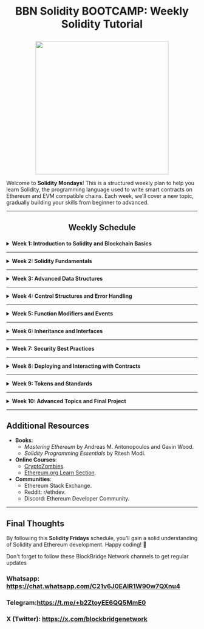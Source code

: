 # <div align="center"><p style="text-align: center;"><strong>BBN Solidity BOOTCAMP: Weekly Solidity Tutorial</strong></p></div>

<div align="center" ><img width="350px" src="https://github.com/eben619/Zero-To-Dapp-Workshop/blob/main/ethAccraHero.png](https://github.com/Blockbridge-Network/BBN-Solidity-Bootcamp/blob/main/7a6f182a-0a62-481e-bf8d-0f8264e2a310.jpeg"></div>

Welcome to **Solidity Mondays**! This is a structured weekly plan to help you learn Solidity, the programming language used to write smart contracts on Ethereum and EVM compatible chains. Each week, we’ll cover a new topic, gradually building your skills from beginner to advanced.

---

## <div align="center"><p style="text-align: center;"><strong>Weekly Schedule</strong></p></div>

<details>
<summary><strong>Week 1: Introduction to Solidity and Blockchain Basics</strong></summary>

### Topics Covered:
- Evolution of the Web: Web1, Web2, and Web3
- Overview of blockchain and Ethereum.
- Smart contracts: What they are and why they matter.
- Setting up your development environment (Remix IDE, MetaMask, and Node.js).


<h1>📌 Introduction to Blockchain: From Web1 to Solidity on Ethereum</h1>

<h2>🚀 Lesson Overview</h2>
<p>This lesson covers the evolution of the web (Web1, Web2, Web3), blockchain fundamentals, wallets, Ethereum smart contracts, and Solidity programming.</p>

<hr>

<h2>1️⃣ Evolution of the Web: Web1, Web2, and Web3</h2>

<h3>🌐 Web1: The Static Web (1990s - early 2000s)</h3>
<ul>
    <li>Read-only web where users could only consume content.</li>
    <li>Static websites with minimal interaction.</li>
    <li><strong>Examples:</strong> Yahoo, early blogs, and company websites.</li>
</ul>

<h3>🌍 Web2: The Interactive Web (Mid-2000s - Present)</h3>
<ul>
    <li>Read and write capabilities, allowing user-generated content.</li>
    <li>Centralized platforms control data (Facebook, Google, Twitter).</li>
    <li>Monetization through ads and data collection.</li>
    <li><strong>Problems:</strong> Privacy issues, censorship, platform dependence.</li>
</ul>

<h3>🌎 Web3: The Decentralized Web (Emerging Future)</h3>
<ul>
    <li>Built on blockchain and smart contracts.</li>
    <li>Users own their data, assets, and identities.</li>
    <li>Peer-to-peer interactions without intermediaries.</li>
    <li><strong>Examples:</strong> Ethereum-based DApps, DAOs, DeFi, NFTs.</li>
</ul>

<hr>

<h2>2️⃣ What is Blockchain?</h2>

<h3>🔗 Definition</h3>
<p>Blockchain is a decentralized, distributed ledger that records transactions securely and transparently.</p>

<h3>🔑 Key Features</h3>
<ul>
    <li><strong>Decentralization</strong> – No central authority.</li>
    <li><strong>Transparency</strong> – Publicly accessible transactions.</li>
    <li><strong>Security</strong> – Cryptographic encryption ensures integrity.</li>
    <li><strong>Immutability</strong> – Transactions cannot be altered once confirmed.</li>
</ul>

<h3>📌 Types of Blockchains</h3>
<ul>
    <li><strong>Public Blockchains</strong> (Ethereum, Bitcoin) – Open networks, permissionless access.</li>
    <li><strong>Private Blockchains</strong> (Hyperledger) – Restricted access for enterprises.</li>
    <li><strong>Consortium Blockchains</strong> – Controlled by multiple entities.</li>
</ul>

<hr>

<h2>3️⃣ Crypto Wallets</h2>

<h3>🛠 What is a Crypto Wallet?</h3>
<p>A crypto wallet allows users to store, send, and receive digital assets.</p>

<h3>📌 Types of Wallets</h3>
<ul>
    <li><strong>Custodial Wallets</strong> – Centralized control (e.g., Binance, Coinbase).</li>
    <li><strong>Non-Custodial Wallets</strong> – User-controlled keys (e.g., MetaMask, Trust Wallet).</li>
    <li><strong>Hardware Wallets</strong> – Secure offline storage (e.g., Ledger, Trezor).</li>
</ul>

<h3>🔑 Wallet Addresses & Private Keys</h3>
<ul>
    <li><strong>Wallet Address</strong> – Public identifier for receiving funds.</li>
    <li><strong>Private Key</strong> – Secret code controlling wallet access.</li>
</ul>

<hr>

<h2>4️⃣ Introduction to Ethereum</h2>

<h3>🔹 Ethereum Overview</h3>
<ul>
    <li>A decentralized smart contract platform.</li>
    <li>Uses <strong>Ether (ETH)</strong> as the native cryptocurrency.</li>
    <li>Supports <strong>ERC20 (tokens)</strong> and <strong>ERC721 (NFTs)</strong>.</li>
</ul>

<h3>🔹 Ethereum Use Cases</h3>
<ul>
    <li><strong>Decentralized Finance (DeFi)</strong> – Lending, borrowing, staking.</li>
    <li><strong>NFTs</strong> – Digital ownership of assets.</li>
    <li><strong>DAOs</strong> – Community-driven governance.</li>
</ul>

<hr>

<h2>5️⃣ Solidity: Smart Contract Programming</h2>

<h3>📌 What is Solidity?</h3>
<p>A high-level language for writing smart contracts on Ethereum, similar to JavaScript and Python.</p>


<h2>6️⃣ Deploying and Interacting with Smart Contracts</h2>

<h3>🚀 Using Remix IDE</h3>
<ol>
    <li>Open <a href="https://remix.ethereum.org">Remix</a>.</li>
    <li>Create a new Solidity file (<code>.sol</code>).</li>
    <li>Compile and deploy using MetaMask.</li>
</ol>


### Materials:
- **Book**: [*Mastering Ethereum* by Andreas M. Antonopoulos and Gavin Wood (Chapter 1: Introduction to Ethereum).](https://ethereum.org/en/learn/)
- **Online Resources**: [Solidity Documentation](https://soliditylang.org/).   
- **Tools**: Install Remix IDE and MetaMask.

</details>

---

<details>
<summary><strong>Week 2: Solidity Fundamentals</strong></summary><br>

WEEK 2 PRESENTATION

https://docs.google.com/presentation/d/1etS78gVlWwDJBgpt2-aomsntDFG8mUpQ/edit?usp=sharing&ouid=109207709370381780005&rtpof=true&sd=true


REMIX PRESENTATION

https://docs.google.com/presentation/d/1UkdDAZYwNiS0rGIkdulOonFH6FDs4z9smaaj5iDim1s/edit#slide=id.g12e1023695a_0_0

SEPOLIA FAUCET

https://cloud.google.com/application/web3/faucet/ethereum/sepolia



### Topics Covered:
- Basic syntax and structure of a Solidity contract.
- Data types: `uint`, `address`, `bool`, `string`, etc.
- Variables: State variables, local variables, and constants.
- Functions: Visibility (`public`, `private`, `internal`, `external`), and modifiers.

<h1>Solidity Mondays: Solidity Fundamentals</h1>

<h2>1. Basic Structure of a Solidity Contract</h2>
<p>A Solidity smart contract starts with the <code>pragma</code> directive, followed by the contract definition. Solidity contracts contain functions, variables, and logic that define how they interact on the blockchain.</p>
<pre><code>
// SPDX-License-Identifier: MIT
pragma solidity ^0.8.19; // Specifies the Solidity version

contract MyFirstContract {
    // Contract content goes here
}
</code></pre>

<h2>2. Data Types in Solidity</h2>
<h3>Value Types</h3>
<ul>
    <li><strong>Boolean (<code>bool</code>)</strong>: Stores <code>true</code> or <code>false</code>.</li>
    <li><strong>Unsigned Integer (<code>uint</code>)</strong>: Represents non-negative integers.</li>
    <li><strong>Signed Integer (<code>int</code>)</strong>: Stores positive and negative integers.</li>
    <li><strong>Address (<code>address</code>)</strong>: Stores Ethereum addresses.</li>
    <li><strong>Bytes (<code>bytes1</code> to <code>bytes32</code>)</strong>: Used for cryptographic operations.</li>
    <li><strong>String (<code>string</code>)</strong>: Used for storing text.</li>
</ul>

<h2>3. Functions in Solidity</h2>

***Basic Structure Of A function***<br>
<img src="https://github.com/eben619/Celo_Africa_Dao-Ghana_University_Tour/blob/main/function.avif" width="500px"><br>

<p>Functions define the behavior of a smart contract. They can be public, private, view (read-only), or payable (can receive Ether).</p>
<pre><code>
function getName() public pure returns (string memory) {
    return "Solidity Mondays"; // Returns a fixed string
}
</code></pre>

<h2>4. Variables in Solidity</h2>

<h3>State Variables</h3>
<p>State variables are permanently stored on the blockchain. They retain their values even after the contract execution ends.</p>
<pre><code>
contract Example {
    uint256 public storedNumber; // A state variable stored on the blockchain
    function setNumber(uint256 _num) public {
        storedNumber = _num; // Updates the state variable
    }
}
</code></pre>

<h3>Local Variables</h3>
<p>Local variables exist only within a function's execution scope. They do not persist on the blockchain.</p>
<pre><code>
function getNumber() public pure returns (uint256) {
    uint256 localNumber = 10; // Local variable, exists only in this function
    return localNumber;
}
</code></pre>

<h3>Global Variables</h3>
<p>Global variables provide blockchain-related information such as the sender's address, block number, or timestamp.</p>
<pre><code>
uint256 public blockNumber = block.number; // Gets the current block number
address public sender = msg.sender; // Gets the address of the sender
</code></pre>

<h2>5. Control Structures (If-Else, Loops)</h2>

<h3>If-Else Statement</h3>
<p>The if-else statement allows conditional execution of code based on specific conditions.</p>
<pre><code>
function checkEven(uint256 num) public pure returns (string memory) {
    if (num % 2 == 0) {
        return "Even"; // Returns "Even" if the number is divisible by 2
    } else {
        return "Odd"; // Returns "Odd" if the number is not divisible by 2
    }
}
</code></pre>

<h2>6. Mappings and Structs</h2>

<h3>Mappings</h3>
<p>Mappings store key-value pairs, where keys are unique, and values can be of any type.</p>
<pre><code>
mapping(address => uint256) public balances; // Maps addresses to balances

function updateBalance(address _user, uint256 _amount) public {
    balances[_user] = _amount; // Updates the balance for the user
}
</code></pre>

<h3>Structs</h3>
<p>Structs are used to define custom data structures, grouping multiple data fields.</p>
<pre><code>
struct Student {
    string name;
    uint256 age;
}

Student public student; // Declares a student struct variable

function setStudent(string memory _name, uint256 _age) public {
    student = Student(_name, _age); // Assigns values to the student struct
}
</code></pre>

<h2>7. Events and Logging</h2>
<p>Events in Solidity allow logging data on the blockchain. They are mainly used to track actions like transactions or contract updates.</p>
<pre><code>
event UserRegistered(address indexed user, uint256 timestamp); // Declares an event

function registerUser() public {
    emit UserRegistered(msg.sender, block.timestamp); // Emits an event when a user registers
}
</code></pre>

<h2>8. Modifiers</h2>
<p>Modifiers define rules that must be met before executing a function. They help enforce access control and conditions.</p>
<pre><code>
modifier onlyOwner() {
    require(msg.sender == owner, "Not the owner"); // Checks if the caller is the contract owner
    _;
}

function restrictedFunction() public onlyOwner {
    // Function logic that only the owner can execute
}
</code></pre>

<h2>9. Payable Functions (Handling Ether)</h2>
<p>Payable functions allow contracts to receive and send Ether. The <code>msg.value</code> property holds the amount of Ether sent.</p>
<pre><code>
function deposit() public payable {
    require(msg.value > 0, "Must send some Ether"); // Ensures Ether is sent
}

function getBalance() public view returns (uint256) {
    return address(this).balance; // Returns the contract's balance
}
</code></pre>




### Materials:
- **Book**: *Mastering Ethereum* (Chapter 7: Smart Contracts and Solidity).
- **Practice**: Write a simple "Hello World" contract in Remix IDE.

</details>

---

<details>
<summary><strong>Week 3: Advanced Data Structures</strong></summary>

### Topics Covered:
- Arrays: Fixed-size and dynamic arrays.
- Structs: Custom data types.
- Mappings: Key-value pairs.
- Enums: User-defined types for constants.

### Materials:
- **Book**: *Mastering Ethereum* (Chapter 7: Smart Contracts and Solidity).
- **Practice**: Create a contract that stores and retrieves user data using structs and mappings.

</details>

---

<details>
<summary><strong>Week 4: Control Structures and Error Handling</strong></summary>

### Topics Covered:
- Conditional statements: `if`, `else`, `else if`.
- Loops: `for`, `while`.
- Error handling: `require`, `assert`, `revert`.

### Materials:
- **Online Resources**: [Solidity by Example](https://solidity-by-example.org/).
- **Practice**: Write a contract that implements a basic voting system with error handling.

</details>

---

<details>
<summary><strong>Week 5: Function Modifiers and Events</strong></summary>

### Topics Covered:
- Function modifiers: `view`, `pure`, `payable`.
- Custom modifiers.
- Events: Logging and listening to events.

### Materials:
- **Book**: *Mastering Ethereum* (Chapter 7: Smart Contracts and Solidity).
- **Practice**: Add events to your voting contract to log votes.

</details>

---

<details>
<summary><strong>Week 6: Inheritance and Interfaces</strong></summary>

### Topics Covered:
- Inheritance: `is` keyword, parent and child contracts.
- Abstract contracts.
- Interfaces: Defining and implementing interfaces.

### Materials:
- **Online Resources**: [Solidity Documentation](https://soliditylang.org/).
- **Practice**: Create a parent contract with shared functionality and a child contract that inherits from it.

</details>

---

<details>
<summary><strong>Week 7: Security Best Practices</strong></summary>

### Topics Covered:
- Common vulnerabilities: Reentrancy, integer overflow, and more.
- Security tools: Slither, MythX.
- Writing secure code.

### Materials:
- **Book**: *Mastering Ethereum* (Chapter 9: Smart Contract Security).
- **Online Resources**: [Consensys Smart Contract Best Practices](https://consensys.github.io/smart-contract-best-practices/).
- **Practice**: Audit a simple contract for vulnerabilities.

</details>

---

<details>
<summary><strong>Week 8: Deploying and Interacting with Contracts</strong></summary>

### Topics Covered:
- Deploying contracts to testnets (Ropsten, Rinkeby, etc.).
- Interacting with contracts using Web3.js or Ethers.js.
- Gas optimization techniques.

### Materials:
- **Book**: *Mastering Ethereum* (Chapter 10: Tokens).
- **Tools**: Infura, Alchemy, or Hardhat for deployment.
- **Practice**: Deploy your voting contract to a testnet and interact with it using a simple frontend.

</details>

---

<details>
<summary><strong>Week 9: Tokens and Standards</strong></summary>

### Topics Covered:
- ERC-20: Fungible tokens.
- ERC-721: Non-fungible tokens (NFTs).
- ERC-1155: Multi-token standard.

### Materials:
- **Book**: *Mastering Ethereum* (Chapter 10: Tokens).
- **Practice**: Create and deploy your own ERC-20 token.

</details>

---

<details>
<summary><strong>Week 10: Advanced Topics and Final Project</strong></summary>

### Topics Covered:
- Upgradeable contracts using proxies.
- Layer 2 solutions: Optimism, Arbitrum.
- Decentralized Autonomous Organizations (DAOs).

### Materials:
- **Book**: *Mastering Ethereum* (Chapter 11: Oracles and Chapter 12: Decentralized Applications).
- **Final Project**: Build and deploy a decentralized application (dApp) that incorporates everything you’ve learned.

</details>

---

## Additional Resources
- **Books**:
  - *Mastering Ethereum* by Andreas M. Antonopoulos and Gavin Wood.
  - *Solidity Programming Essentials* by Ritesh Modi.
- **Online Courses**:
  - [CryptoZombies](https://cryptozombies.io/).
  - [Ethereum.org Learn Section](https://ethereum.org/en/learn/).
- **Communities**:
  - Ethereum Stack Exchange.
  - Reddit: r/ethdev.
  - Discord: Ethereum Developer Community.

---

## Final Thoughts
By following this **Solidity Fridays** schedule, you’ll gain a solid understanding of Solidity and Ethereum development. Happy coding! 🚀

Don't forget to follow these BlockBridge Network channels to get regular updates

### Whatsapp: https://chat.whatsapp.com/C21v6J0EAlR1W90w7QXnu4

### Telegram:https://t.me/+b2ZtoyEE6QQ5MmE0

### X (Twitter): https://x.com/blockbridgenetwork
